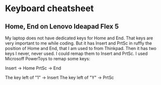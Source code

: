# Keyboard cheatsheet

## Home, End on Lenovo Ideapad Flex 5

My laptop does not have dedicated keys for Home and End. That keys are very important to me while coding.
But it has Insert and PrtSc in ruffly the position of Home and End, that I am used to from Thinkpad.
Then it has two keys I never, never used. I could remap them to Insert and PrtSc.
I used Microsoff PowerToys to remap some keys:

Insert -> Home
PrtSc -> End

The key left of "1" -> Insert
The key left of "Y" -> PrtSc
